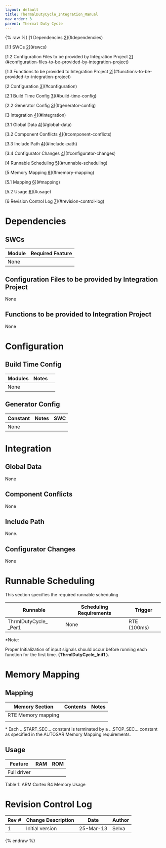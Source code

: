 ```yaml
---
layout: default
title: ThermalDutyCycle_Integration_Manual
nav_order: 3
parent: Thermal Duty Cycle
---
```

{% raw %}
[1 Dependencies [2](#dependencies)](#dependencies)

[1.1 SWCs [2](#swcs)](#swcs)

[1.2 Configuration Files to be provided by Integration Project
[2](#configuration-files-to-be-provided-by-integration-project)](#configuration-files-to-be-provided-by-integration-project)

[1.3 Functions to be provided to Integration Project
[2](#functions-to-be-provided-to-integration-project)](#functions-to-be-provided-to-integration-project)

[2 Configuration [3](#configuration)](#configuration)

[2.1 Build Time Config [3](#build-time-config)](#build-time-config)

[2.2 Generator Config [3](#generator-config)](#generator-config)

[3 Integration [4](#integration)](#integration)

[3.1 Global Data [4](#global-data)](#global-data)

[3.2 Component Conflicts
[4](#component-conflicts)](#component-conflicts)

[3.3 Include Path [4](#include-path)](#include-path)

[3.4 Configurator Changes
[4](#configurator-changes)](#configurator-changes)

[4 Runnable Scheduling [5](#runnable-scheduling)](#runnable-scheduling)

[5 Memory Mapping [6](#memory-mapping)](#memory-mapping)

[5.1 Mapping [6](#mapping)](#mapping)

[5.2 Usage [6](#usage)](#usage)

[6 Revision Control Log
[7](#revision-control-log)](#revision-control-log)

# Dependencies

## SWCs

| Module | Required Feature |
|--------|------------------|
| None   |                  |

## Configuration Files to be provided by Integration Project

None

## Functions to be provided to Integration Project

None

# Configuration

## Build Time Config

| Modules | Notes |     |
|---------|-------|-----|
| None    |       |     |

## Generator Config

| Constant | Notes | SWC |
|----------|-------|-----|
| None     |       |     |

# Integration

## Global Data

None

## Component Conflicts

None

## Include Path

None.

## Configurator Changes

None

# Runnable Scheduling

This section specifies the required runnable scheduling.

| Runnable                | Scheduling Requirements | Trigger     |
|-------------------------|-------------------------|-------------|
| ThrmlDutyCycle\_ \_Per1 | None                    | RTE (100ms) |

\*Note:

Proper Initialization of input signals should occur before running each
function for the first time. **(ThrmlDutyCycle_Init1 ).**

# Memory Mapping

## Mapping

| Memory Section     | Contents | Notes |
|--------------------|----------|-------|
| RTE Memory mapping |          |       |
|                    |          |       |

\* Each …START_SEC… constant is terminated by a …STOP_SEC… constant as
specified in the AUTOSAR Memory Mapping requirements.

## Usage

| Feature     | RAM | ROM |
|-------------|-----|-----|
| Full driver |     |     |

Table 1: ARM Cortex R4 Memory Usage

# Revision Control Log

| **Rev \#** | **Change Description** | **Date**  | **Author** |
|------------|------------------------|-----------|------------|
| 1          | Initial version        | 25-Mar-13 | Selva      |

{% endraw %}